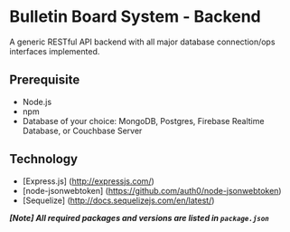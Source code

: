 # Bulletin Board System - Backend
A generic RESTful API backend with all major database connection/ops interfaces implemented.

## Prerequisite
- Node.js
- npm
- Database of your choice: MongoDB, Postgres, Firebase Realtime Database, or Couchbase Server

## Technology

* [Express.js] (http://expressjs.com/)
* [node-jsonwebtoken] (https://github.com/auth0/node-jsonwebtoken)
* [Sequelize] (http://docs.sequelizejs.com/en/latest/)

***[Note] All required packages and versions are listed in `package.json`***
